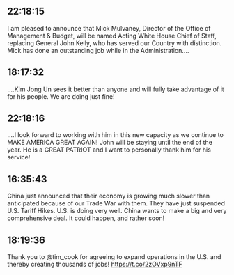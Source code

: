 ## 22:18:15
I am pleased to announce that Mick Mulvaney, Director of the Office of Management &amp; Budget, will be named Acting White House Chief of Staff, replacing General John Kelly, who has served our Country with distinction. Mick has done an outstanding job while in the Administration....
## 18:17:32
....Kim Jong Un sees it better than anyone and will fully take advantage of it for his people. We are doing just fine!
## 22:18:16
....I look forward to working with him in this new capacity as we continue to MAKE AMERICA GREAT AGAIN! John will be staying until the end of the year. He is a GREAT PATRIOT and I want to personally thank him for his service!
## 16:35:43
China just announced that their economy is growing much slower than anticipated because of our Trade War with them. They have just suspended U.S. Tariff Hikes. U.S. is doing very well. China wants to make a big and very comprehensive deal. It could happen, and rather soon!
## 18:19:36
Thank you to @tim_cook for agreeing to expand operations in the U.S. and thereby creating thousands of jobs! https://t.co/2zOVxp9nTF
